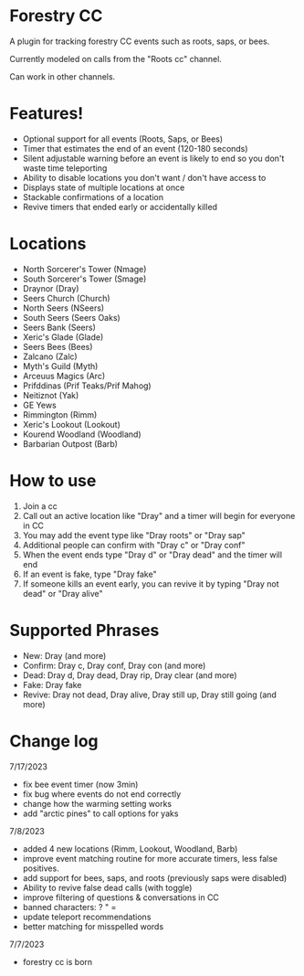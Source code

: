 # Forestry CC
A plugin for tracking forestry CC events such as roots, saps, or bees. 

Currently modeled on calls from the "Roots cc" channel.

Can work in other channels.

# Features!
- Optional support for all events (Roots, Saps, or Bees)
- Timer that estimates the end of an event (120-180 seconds)
- Silent adjustable warning before an event is likely to end so you don't waste time teleporting
- Ability to disable locations you don't want / don't have access to
- Displays state of multiple locations at once
- Stackable confirmations of a location
- Revive timers that ended early or accidentally killed

# Locations
- North Sorcerer's Tower (Nmage)
- South Sorcerer's Tower (Smage)
- Draynor (Dray)
- Seers Church (Church)
- North Seers (NSeers)
- South Seers (Seers Oaks)
- Seers Bank (Seers)
- Xeric's Glade (Glade)
- Seers Bees (Bees)
- Zalcano (Zalc)
- Myth's Guild (Myth)
- Arceuus Magics (Arc)
- Prifddinas (Prif Teaks/Prif Mahog)
- Neitiznot (Yak)
- GE Yews
- Rimmington (Rimm)
- Xeric's Lookout (Lookout)
- Kourend Woodland (Woodland)
- Barbarian Outpost (Barb)

# How to use
1. Join a cc
2. Call out an active location like "Dray" and a timer will begin for everyone in CC
3. You may add the event type like "Dray roots" or "Dray sap"
3. Additional people can confirm with "Dray c" or "Dray conf"
4. When the event ends type "Dray d" or "Dray dead" and the timer will end
5. If an event is fake, type "Dray fake"
6. If someone kills an event early, you can revive it by typing "Dray not dead" or "Dray alive"

# Supported Phrases
- New: Dray (and more)
- Confirm: Dray c, Dray conf, Dray con (and more)
- Dead: Dray d, Dray dead, Dray rip, Dray clear (and more)
- Fake: Dray fake
- Revive: Dray not dead, Dray alive, Dray still up, Dray still going (and more)

# Change log

7/17/2023
- fix bee event timer (now 3min)
- fix bug where events do not end correctly
- change how the warming setting works
- add "arctic pines" to call options for yaks

7/8/2023
- added 4 new locations (Rimm, Lookout, Woodland, Barb)
- improve event matching routine for more accurate timers, less false positives.
- add support for bees, saps, and roots (previously saps were disabled)
- Ability to revive false dead calls (with toggle)
- improve filtering of questions & conversations in CC
- banned characters: ? " =
- update teleport recommendations
- better matching for misspelled words

7/7/2023
- forestry cc is born